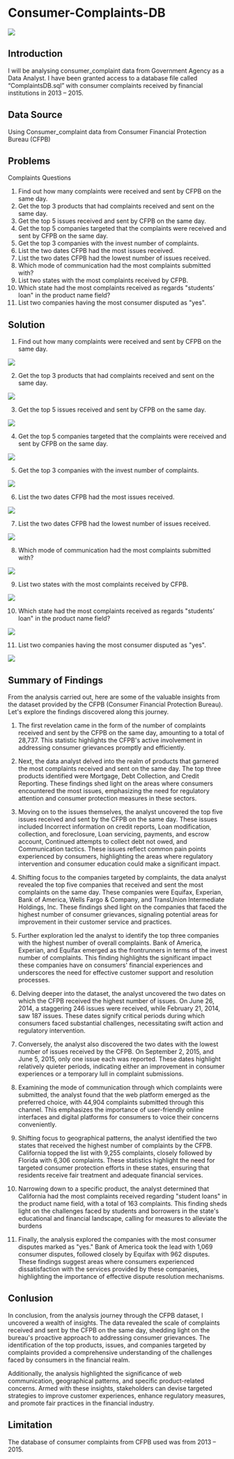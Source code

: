 # Consumer-Complaints-DB

![](Consumer_Complaint.jpg)


## Introduction

I will be analysing consumer_complaint data from Government Agency as a Data Analyst. I have been granted access to a database file called “ComplaintsDB.sql” with consumer complaints received by financial institutions in 2013 – 2015.

## Data Source
Using Consumer_complaint data from Consumer Financial Protection Bureau (CFPB)

## Problems 
Complaints Questions
1. Find out how many complaints were received and sent by CFPB on the same day. 
2. Get the top 3 products that had complaints received and sent on the same day.
3. Get the top 5 issues received and sent by CFPB on the same day.
4. Get the top 5 companies targeted that the complaints were received and sent by CFPB on the same day.
5. Get the top 3 companies with the invest number of complaints.
6. List the two dates CFPB had the most issues received.
7. List the two dates CFPB had the lowest number of issues received.
8. Which mode of communication had the most complaints submitted with?
9. List two states with the most complaints received by CFPB.
10. Which state had the most complaints received as regards "students’ loan" in the product name field?
11. List two companies having the most consumer disputed as "yes".

## Solution

1. Find out how many complaints were received and sent by CFPB on the same day.

![](CFPB1.jpg)

2. Get the top 3 products that had complaints received and sent on the same day.

![](CFPB2.jpg)

3. Get the top 5 issues received and sent by CFPB on the same day.

![](CFPB3.jpg)

4. Get the top 5 companies targeted that the complaints were received and sent by CFPB on the same day.

![](CFPB4.jpg)

5. Get the top 3 companies with the invest number of complaints.

![](CFPB5.jpg)

6. List the two dates CFPB had the most issues received.

![](CFPB6.jpg)

7. List the two dates CFPB had the lowest number of issues received.

![](CFPB7.jpg)

8. Which mode of communication had the most complaints submitted with?

![](CFPB8.jpg)

9. List two states with the most complaints received by CFPB.

![](CFPB9.jpg)

10. Which state had the most complaints received as regards "students’ loan" in the product name field?

![](CFPB10.jpg)

11. List two companies having the most consumer disputed as "yes".

![](CFPB11.jpg)


## Summary of Findings

From the analysis carried out, here are some of the valuable insights from the dataset provided by the CFPB (Consumer Financial Protection Bureau). Let's explore the findings discovered along this journey.

1.	The first revelation came in the form of the number of complaints received and sent by the CFPB on the same day, amounting to a total of 28,737. This statistic highlights the CFPB's active involvement in addressing consumer grievances promptly and efficiently.

2.	Next, the data analyst delved into the realm of products that garnered the most complaints received and sent on the same day. The top three products identified were Mortgage, Debt Collection, and Credit Reporting. These findings shed light on the areas where consumers encountered the most issues, emphasizing the need for regulatory attention and consumer protection measures in these sectors.

3.	Moving on to the issues themselves, the analyst uncovered the top five issues received and sent by the CFPB on the same day. These issues included Incorrect information on credit reports, Loan modification, collection, and foreclosure, Loan servicing, payments, and escrow account, Continued attempts to collect debt not owed, and Communication tactics. These issues reflect common pain points experienced by consumers, highlighting the areas where regulatory intervention and consumer education could make a significant impact.

4.	Shifting focus to the companies targeted by complaints, the data analyst revealed the top five companies that received and sent the most complaints on the same day. These companies were Equifax, Experian, Bank of America, Wells Fargo & Company, and TransUnion Intermediate Holdings, Inc. These findings shed light on the companies that faced the highest number of consumer grievances, signaling potential areas for improvement in their customer service and practices.

5.	Further exploration led the analyst to identify the top three companies with the highest number of overall complaints. Bank of America, Experian, and Equifax emerged as the frontrunners in terms of the invest number of complaints. This finding highlights the significant impact these companies have on consumers' financial experiences and underscores the need for effective customer support and resolution processes.

6.	Delving deeper into the dataset, the analyst uncovered the two dates on which the CFPB received the highest number of issues. On June 26, 2014, a staggering 246 issues were received, while February 21, 2014, saw 187 issues. These dates signify critical periods during which consumers faced substantial challenges, necessitating swift action and regulatory intervention.

7.	Conversely, the analyst also discovered the two dates with the lowest number of issues received by the CFPB. On September 2, 2015, and June 5, 2015, only one issue each was reported. These dates highlight relatively quieter periods, indicating either an improvement in consumer experiences or a temporary lull in complaint submissions.

8.	Examining the mode of communication through which complaints were submitted, the analyst found that the web platform emerged as the preferred choice, with 44,904 complaints submitted through this channel. This emphasizes the importance of user-friendly online interfaces and digital platforms for consumers to voice their concerns conveniently.

9.	Shifting focus to geographical patterns, the analyst identified the two states that received the highest number of complaints by the CFPB. California topped the list with 9,255 complaints, closely followed by Florida with 6,306 complaints. These statistics highlight the need for targeted consumer protection efforts in these states, ensuring that residents receive fair treatment and adequate financial services.

10.	Narrowing down to a specific product, the analyst determined that California had the most complaints received regarding "student loans" in the product name field, with a total of 163 complaints. This finding sheds light on the challenges faced by students and borrowers in the state's educational and financial landscape, calling for measures to alleviate the burdens

11.	Finally, the analysis explored the companies with the most consumer disputes marked as "yes." Bank of America took the lead with 1,069 consumer disputes, followed closely by Equifax with 962 disputes. These findings suggest areas where consumers experienced dissatisfaction with the services provided by these companies, highlighting the importance of effective dispute resolution mechanisms.

## Conlusion

In conclusion,  from the analysis journey through the CFPB dataset, I uncovered a wealth of insights. The data revealed the scale of complaints received and sent by the CFPB on the same day, shedding light on the bureau's proactive approach to addressing consumer grievances. The identification of the top products, issues, and companies targeted by complaints provided a comprehensive understanding of the challenges faced by consumers in the financial realm. 

Additionally, the analysis highlighted the significance of web communication, geographical patterns, and specific product-related concerns. Armed with these insights, stakeholders can devise targeted strategies to improve customer experiences, enhance regulatory measures, and promote fair practices in the financial industry.

## Limitation

The database of consumer complaints from CFPB used was from 2013 – 2015.
